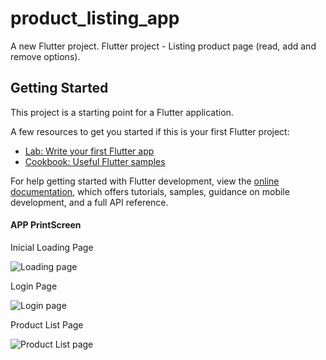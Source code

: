 # product_listing_app

A new Flutter project.
Flutter project - Listing product page (read, add and remove options).

## Getting Started

This project is a starting point for a Flutter application.

A few resources to get you started if this is your first Flutter project:

- [Lab: Write your first Flutter app](https://docs.flutter.dev/get-started/codelab)
- [Cookbook: Useful Flutter samples](https://docs.flutter.dev/cookbook)

For help getting started with Flutter development, view the
[online documentation](https://docs.flutter.dev/), which offers tutorials,
samples, guidance on mobile development, and a full API reference.

#### APP PrintScreen

Inicial Loading Page

![Loading page](./assets/imagens/splash_page.png)

Login Page

![Login page](./assets/imagens/login_page.png)

Product List Page

![Product List page](./assets/imagens/product_list.png)
